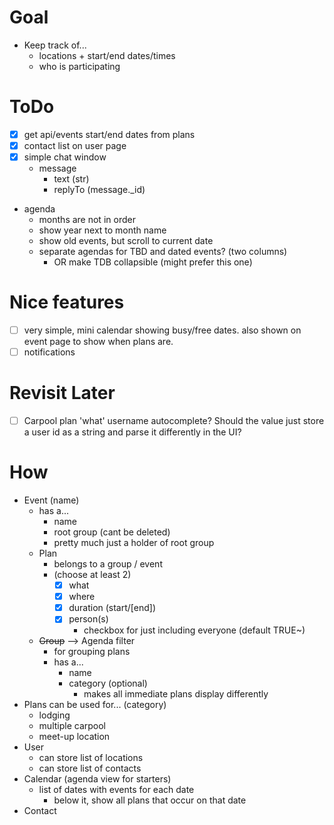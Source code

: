 # Goal

- Keep track of...
  - locations + start/end dates/times
  - who is participating

# ToDo

- [x] get api/events start/end dates from plans
- [x] contact list on user page
- [x] simple chat window
  - message
    - text (str)
    - replyTo (message.\_id)
- agenda
  - months are not in order
  - show year next to month name
  - show old events, but scroll to current date
  - separate agendas for TBD and dated events? (two columns)
    - OR make TDB collapsible (might prefer this one)

# Nice features

- [ ] very simple, mini calendar showing busy/free dates. also shown on event page to show when plans are.
- [ ] notifications

# Revisit Later

- [ ] Carpool plan 'what' username autocomplete? Should the value just store a user id as a string and parse it differently in the UI?

# How

- Event (name)
  - has a...
    - name
    - root group (cant be deleted)
    - pretty much just a holder of root group
  - Plan
    - belongs to a group / event
    - (choose at least 2)
      - [x] what
      - [x] where
      - [x] duration (start/[end])
      - [x] person(s)
        - checkbox for just including everyone (default TRUE~)
  - ~~Group~~ --> Agenda filter
    - for grouping plans
    - has a...
      - name
      - category (optional)
        - makes all immediate plans display differently
- Plans can be used for... (category)
  - lodging
  - multiple carpool
  - meet-up location
- User
  - can store list of locations
  - can store list of contacts
- Calendar (agenda view for starters)
  - list of dates with events for each date
    - below it, show all plans that occur on that date
- Contact
